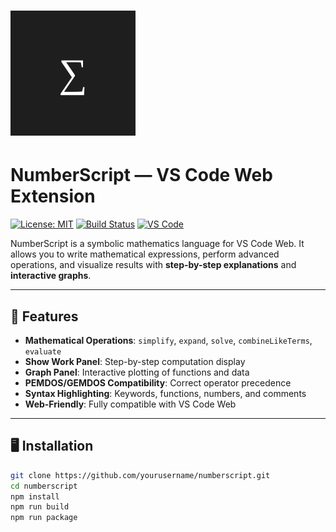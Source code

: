 # ![NumberScript Logo](resources/icon.svg) 
# NumberScript — VS Code Web Extension

[![License: MIT](https://img.shields.io/badge/License-MIT-green.svg)](LICENSE)
[![Build Status](https://img.shields.io/badge/build-passing-brightgreen)](#)
[![VS Code](https://img.shields.io/badge/vscode-web-blue.svg)](https://vscode.dev)

NumberScript is a symbolic mathematics language for VS Code Web. It allows you to write mathematical expressions, perform advanced operations, and visualize results with **step-by-step explanations** and **interactive graphs**.

---

## 🌟 Features

- **Mathematical Operations**: `simplify`, `expand`, `solve`, `combineLikeTerms`, `evaluate`
- **Show Work Panel**: Step-by-step computation display
- **Graph Panel**: Interactive plotting of functions and data
- **PEMDOS/GEMDOS Compatibility**: Correct operator precedence
- **Syntax Highlighting**: Keywords, functions, numbers, and comments
- **Web-Friendly**: Fully compatible with VS Code Web

---

## 🖥 Installation

```bash
git clone https://github.com/yourusername/numberscript.git
cd numberscript
npm install
npm run build
npm run package

